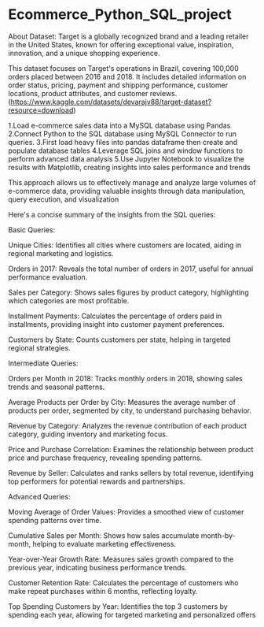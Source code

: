 # Ecommerce_Python_SQL_project
About Dataset:
Target is a globally recognized brand and a leading retailer in the United States, known for offering exceptional value, inspiration, innovation, and a unique shopping experience.

This dataset focuses on Target's operations in Brazil, covering 100,000 orders placed between 2016 and 2018. It includes detailed information on order status, pricing, payment and
shipping performance, customer locations, product attributes, and customer reviews.(https://www.kaggle.com/datasets/devarajv88/target-dataset?resource=download)

1.Load e-commerce sales data into a MySQL database using Pandas
2.Connect Python to the SQL database using MySQL Connector to run queries.
3.First load heavy files into pandas dataframe then create and populate database tables 
4.Leverage SQL joins and window functions to perform advanced data analysis
5.Use Jupyter Notebook to visualize the results with Matplotlib, creating insights into sales performance and trends


This approach allows us to effectively manage and analyze large volumes of e-commerce data, providing valuable insights through data manipulation, query execution, and visualization

Here's a concise summary of the insights from the SQL queries:

Basic Queries:

Unique Cities: Identifies all cities where customers are located, aiding in regional marketing and logistics.

Orders in 2017: Reveals the total number of orders in 2017, useful for annual performance evaluation.

Sales per Category: Shows sales figures by product category, highlighting which categories are most profitable.

Installment Payments: Calculates the percentage of orders paid in installments, providing insight into customer payment preferences.

Customers by State: Counts customers per state, helping in targeted regional strategies.


Intermediate Queries:

Orders per Month in 2018: Tracks monthly orders in 2018, showing sales trends and seasonal patterns.

Average Products per Order by City: Measures the average number of products per order, segmented by city, to understand purchasing behavior.

Revenue by Category: Analyzes the revenue contribution of each product category, guiding inventory and marketing focus.

Price and Purchase Correlation: Examines the relationship between product price and purchase frequency, revealing spending patterns.

Revenue by Seller: Calculates and ranks sellers by total revenue, identifying top performers for potential rewards and partnerships.

Advanced Queries:

Moving Average of Order Values: Provides a smoothed view of customer spending patterns over time.

Cumulative Sales per Month: Shows how sales accumulate month-by-month, helping to evaluate marketing effectiveness.

Year-over-Year Growth Rate: Measures sales growth compared to the previous year, indicating business performance trends.

Customer Retention Rate: Calculates the percentage of customers who make repeat purchases within 6 months, reflecting loyalty.

Top Spending Customers by Year: Identifies the top 3 customers by spending each year, allowing for targeted marketing and personalized offers
